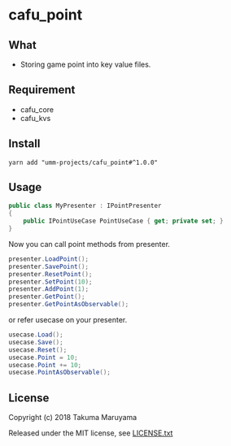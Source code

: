 # cafu_point

## What

* Storing game point into key value files.

## Requirement

* cafu_core
* cafu_kvs

## Install

```shell
yarn add "umm-projects/cafu_point#^1.0.0"
```

## Usage

```csharp
public class MyPresenter : IPointPresenter
{
    public IPointUseCase PointUseCase { get; private set; } 
}
```

Now you can call point methods from presenter.

```csharp
presenter.LoadPoint();
presenter.SavePoint();
presenter.ResetPoint();
presenter.SetPoint(10);
presenter.AddPoint(1);
presenter.GetPoint();
presenter.GetPointAsObservable();
```

or refer usecase on your presenter.

```csharp
usecase.Load();
usecase.Save();
usecase.Reset();
usecase.Point = 10;
usecase.Point += 10;
usecase.PointAsObservable();
```

## License

Copyright (c) 2018 Takuma Maruyama

Released under the MIT license, see [LICENSE.txt](LICENSE.txt)

